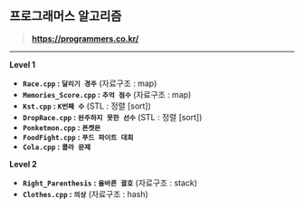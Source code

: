 ## 프로그래머스 알고리즘

> **https://programmers.co.kr/**
---

__Level 1__
* **`Race.cpp` : `달리기 경주`** (자료구조 : map)
* **`Memories_Score.cpp` : `추억 점수`** (자료구조 : map)
* **`Kst.cpp` : `K번째 수`** (STL : 정렬 [sort])
* **`DropRace.cpp` : `완주하지 못한 선수`** (STL : 정렬 [sort])
* **`Ponketmon.cpp` : `폰켓몬`**
* **`FoodFight.cpp` : `푸드 파이트 대회`**
* **`Cola.cpp` : `콜라 문제`**


__Level 2__
* **`Right_Parenthesis` : `올바른 괄호`** (자료구조 : stack)
* **`Clothes.cpp` : `의상`** (자료구조 : hash)